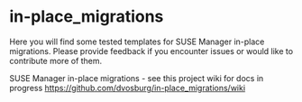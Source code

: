 # in-place_migrations

Here you will find some tested templates for SUSE Manager in-place migrations.  Please provide feedback if you encounter issues or would like to contribute more of them.


SUSE Manager in-place migrations - see this project wiki for docs in progress
https://github.com/dvosburg/in-place_migrations/wiki
